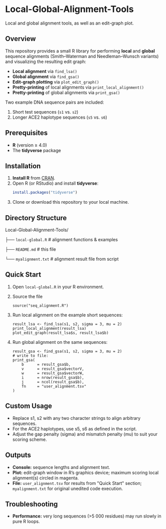 # Local-Global-Alignment-Tools
Local and global alignment tools, as well as an edit-graph plot.

## Overview

This repository provides a small R library for performing **local** and **global** sequence alignments (Smith–Waterman and Needleman–Wunsch variants) and visualizing the resulting edit graph:

- **Local alignment** via `find_lsa()`  
- **Global alignment** via `find_gsa()`  
- **Edit-graph plotting** via `plot_edit_graph()`  
- **Pretty-printing** of local alignments via `print_local_alignment()`  
- **Pretty-printing** of global alignments via `print_gsa()`  

Two example DNA sequence pairs are included:

1. Short test sequences (`s1` vs. `s2`)  
2. Longer ACE2 haplotype sequences (`s5` vs. `s6`)  

## Prerequisites

- **R** (version ≥ 4.0)  
- The **tidyverse** package  

## Installation

1. **Install R** from [CRAN](https://cran.r-project.org/).  
2. Open R (or RStudio) and install **tidyverse**:
   ```r
   install.packages("tidyverse")
3. Clone or download this repository to your local machine.

## Directory Structure

Local-Global-Alignment-Tools/

├── `local-global.R`    # alignment functions & examples

├── `README.md`          # this file

└── `myalignment.txt`    # alignment result file from script


## Quick Start
1. Open `local-global.R` in your R environment.
2. Source the file

       source("seq_alignment.R")
3. Run local alignment on the example short sequences:

       result_lsa <- find_lsa(s1, s2, sigma = 3, mu = 2)
       print_local_alignment(result_lsa)
       plot_edit_graph(result_lsa$s, result_lsa$b)
4. Run global alignment on the same sequences:
   
       result_gsa <- find_gsa(s1, s2, sigma = 3, mu = 2)
       # write to file:
       print_gsa(
           b      = result_gsa$b,
           v      = result_gsa$vectorV,
           w      = result_gsa$vectorW,
           i      = nrow(result_gsa$b),
           j      = ncol(result_gsa$b),
           fn     = "user_alignment.tsv"
       )

## Custom Usage
- Replace s1, s2 with any two character strings to align arbitrary sequences.
- For the ACE2 haplotypes, use s5, s6 as defined in the script.
- Adjust the gap penalty (sigma) and mismatch penalty (mu) to suit your scoring scheme.

## Outputs
- **Console:** sequence lengths and alignment text.
- **Plot:** edit-graph window in R’s graphics device; maximum scoring local alignment(s) circled in magenta.
- **File:** `user_alignment.tsv` for results from "Quick Start" section; `myalignment.txt` for original unedited code execution.

## Troubleshooting
- **Performance:** very long sequences (>5 000 residues) may run slowly in pure R loops.
